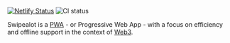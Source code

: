 [![Netlify Status](https://api.netlify.com/api/v1/badges/cff5d1d2-69aa-42de-8204-38043bddecb8/deploy-status)](https://app.netlify.com/sites/stirring-alfajores-b573c7/deploys)
![CI status](https://github.com/jeluard/swipealot/actions/workflows/ci.yml/badge.svg)

Swipealot is a [PWA](https://web.dev/learn/pwa/) - or Progressive Web App - with a focus on efficiency and offline support in the context of [Web3](https://polkadot.network/).